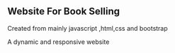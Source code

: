 ## Website For Book Selling

Created from mainly javascript ,html,css and bootstrap

A dynamic and responsive website 



